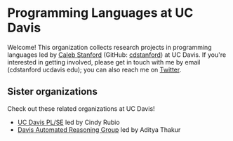 # Programming Languages at UC Davis

Welcome! This organization collects research projects in programming languages led by [Caleb Stanford](web.cs.ucdavis.edu/~cdstanford) (GitHub: [cdstanford](https://github.com/cdstanford)) at UC Davis. If you're interested in getting involved, please get in touch with me by email (cdstanford ucdavis edu); you can also reach me on [Twitter](https://twitter.com/calebstanford4).

## Sister organizations

Check out these related organizations at UC Davis!

- [UC Davis PL/SE](https://github.com/ucd-plse) led by Cindy Rubio
- [Davis Automated Reasoning Group](https://github.com/95616ARG) led by Aditya Thakur

